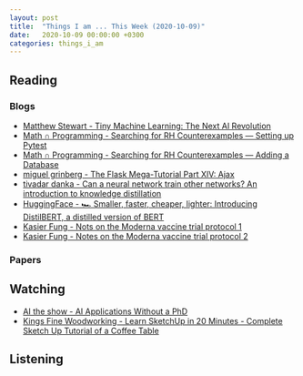 ```yaml
---
layout: post
title:  "Things I am ... This Week (2020-10-09)"
date:   2020-10-09 00:00:00 +0300
categories: things_i_am
---
```


<!-- # Things I am ... This Week   -->

## Reading  

### Blogs

- [Matthew Stewart - Tiny Machine Learning: The Next AI Revolution][md1]
- [Math ∩ Programming - Searching for RH Counterexamples — Setting up Pytest][jk1]
- [Math ∩ Programming - Searching for RH Counterexamples — Adding a Database][jk2]
- [miguel grinberg - The Flask Mega-Tutorial Part XIV: Ajax][mg1]
- [tivadar danka - Can a neural network train other networks? An introduction to knowledge distillation][td1]
- [HuggingFace - 🏎 Smaller, faster, cheaper, lighter: Introducing DistilBERT, a distilled version of BERT][hf1]
- [Kasier Fung - Nots on the Moderna vaccine trial protocol 1][kf1]
- [Kasier Fung - Notes on the Moderna vaccine trial protocol 2][kf2]


### Papers

## Watching  

- [AI the show - AI Applications Without a PhD][fastai1]
- [Kings Fine Woodworking - Learn SketchUp in 20 Minutes - Complete Sketch Up Tutorial of a Coffee Table][yt1]

## Listening  

[fastai1]:https://www.youtube.com/embed/CijhTDXHdvs?autoplay=0
[yt1]:https://www.youtube.com/watch?v=0ay583JF7uk
[md1]:https://towardsdatascience.com/tiny-machine-learning-the-next-ai-revolution-495c26463868
[jk1]:https://jeremykun.com/2020/09/11/searching-for-rh-counterexamples-setting-up-pytest/
[jk2]:https://jeremykun.com/2020/09/11/searching-for-rh-counterexamples-adding-a-database/
[mg1]:https://blog.miguelgrinberg.com/post/the-flask-mega-tutorial-part-xiv-ajax
[td1]:https://towardsdatascience.com/can-a-neural-network-train-other-networks-cf371be516c6
[hf1]:https://medium.com/huggingface/distilbert-8cf3380435b5
[kf1]:https://junkcharts.typepad.com/numbersruleyourworld/2020/09/notes-on-the-moderna-vaccine-trial-protocol-1.html
[kf2]:https://junkcharts.typepad.com/numbersruleyourworld/2020/09/notes-on-moderna-vaccine-trial-protocol-2.html